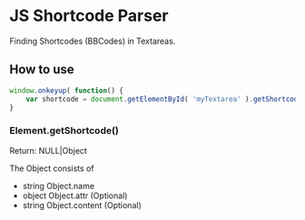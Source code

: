 # JS Shortcode Parser

Finding Shortcodes (BBCodes) in Textareas.

## How to use
```javascript
window.onkeyup( function() {
	var shortcode = document.getElementById( 'myTextarea' ).getShortcode();
}
```

### Element.getShortcode()

Return: NULL|Object

The Object consists of
 * string Object.name
 * object Object.attr (Optional)
 * string Object.content (Optional)
